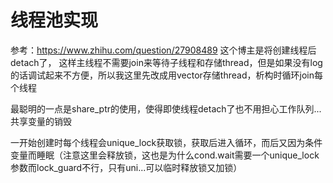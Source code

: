# 线程池实现
参考：https://www.zhihu.com/question/27908489
这个博主是将创建线程后detach了， 这样主线程不需要join来等待子线程和存储thread，但是如果没有log的话调试起来不方便，所以我这里先改成用vector存储thread，析构时循环join每个线程

最聪明的一点是share_ptr的使用，使得即使线程detach了也不用担心工作队列...共享变量的销毁

一开始创建时每个线程会unique_lock获取锁，获取后进入循环，而后又因为条件变量而睡眠（注意这里会释放锁，这也是为什么cond.wait需要一个unique_lock参数而lock_guard不行，只有uni...可以临时释放锁又加锁）